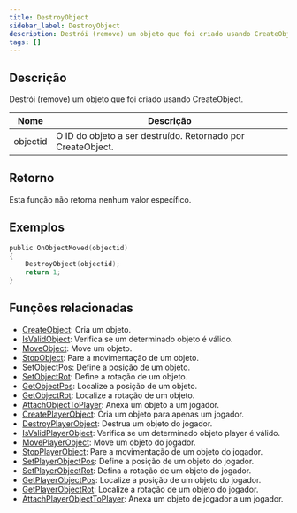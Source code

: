 ```yaml
---
title: DestroyObject
sidebar_label: DestroyObject
description: Destrói (remove) um objeto que foi criado usando CreateObject.
tags: []
---
```


## Descrição

Destrói (remove) um objeto que foi criado usando CreateObject.

| Nome     | Descrição                                                   |
| -------- | ----------------------------------------------------------- |
| objectid | O ID do objeto a ser destruído. Retornado por CreateObject. |

## Retorno

Esta função não retorna nenhum valor específico.

## Exemplos

```c
public OnObjectMoved(objectid)
{
    DestroyObject(objectid);
    return 1;
}
```

## Funções relacionadas

- [CreateObject](CreateObject): Cria um objeto.
- [IsValidObject](IsValidObject): Verifica se um determinado objeto é válido.
- [MoveObject](MoveObject): Move um objeto.
- [StopObject](StopObject): Pare a movimentação de um objeto.
- [SetObjectPos](SetObjectPos): Define a posição de um objeto.
- [SetObjectRot](SetObjectRot): Define a rotação de um objeto.
- [GetObjectPos](GetObjectPos): Localize a posição de um objeto.
- [GetObjectRot](GetObjectRot): Localize a rotação de um objeto.
- [AttachObjectToPlayer](AttachObjectToPlayer): Anexa um objeto a um jogador.
- [CreatePlayerObject](CreatePlayerObject): Cria um objeto para apenas um jogador.
- [DestroyPlayerObject](DestroyPlayerObject): Destrua um objeto do jogador.
- [IsValidPlayerObject](IsValidPlayerObject): Verifica se um determinado objeto player é válido.
- [MovePlayerObject](MovePlayerObject): Move um objeto do jogador.
- [StopPlayerObject](StopPlayerObject): Pare a movimentação de um objeto do jogador.
- [SetPlayerObjectPos](SetPlayerObjectPos): Define a posição de um objeto do jogador.
- [SetPlayerObjectRot](SetPlayerObjectRot): Defina a rotação de um objeto do jogador.
- [GetPlayerObjectPos](GetPlayerObjectPos): Localize a posição de um objeto do jogador.
- [GetPlayerObjectRot](GetPlayerObjectRot): Localize a rotação de um objeto do jogador.
- [AttachPlayerObjectToPlayer](AttachPlayerObjectToPlayer): Anexa um objeto de jogador a um jogador.